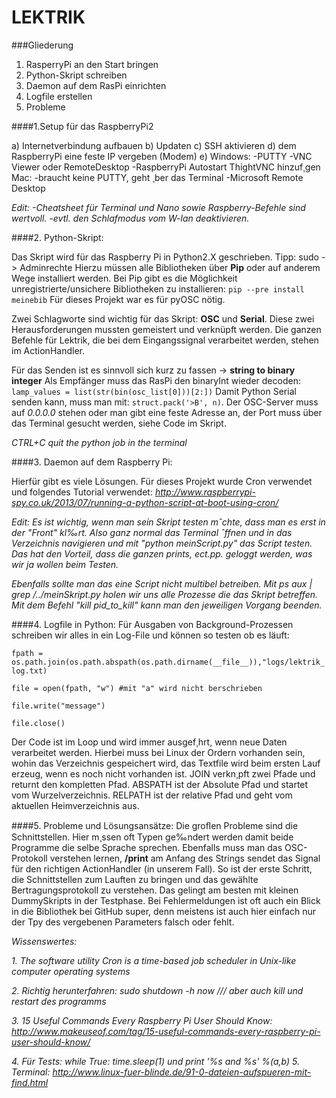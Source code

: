 # LEKTRIK
###Gliederung
1. RasperryPi an den Start bringen 
2. Python-Skript schreiben
3. Daemon auf dem RasPi einrichten
4. Logfile erstellen
5. Probleme



####1.Setup für das RaspberryPi2

a) Internetverbindung aufbauen
b) Updaten
c) SSH aktivieren
d) dem RaspberryPi eine feste IP vergeben (Modem)
e) Windows:
	-PUTTY 
	-VNC Viewer oder RemoteDesktop
	-RaspberryPi Autostart ThightVNC hinzuf¸gen
   Mac:
	-braucht keine PUTTY, geht ¸ber das Terminal
	-Microsoft Remote Desktop

_Edit:
-Cheatsheet für Terminal und Nano sowie Raspberry-Befehle sind wertvoll.
-evtl. den Schlafmodus vom W-lan deaktivieren._




####2. Python-Skript:

Das Skript wird für das Raspberry Pi in Python2.X geschrieben. Tipp: sudo -> Adminrechte
Hierzu müssen alle Bibliotheken über **Pip** oder auf anderem Wege installiert werden. Bei Pip gibt es
die Möglichkeit unregistrierte/unsichere Bibliotheken zu installieren: `pip --pre install meinebib`
Für dieses Projekt war es für pyOSC nötig.

Zwei Schlagworte sind wichtig für das Skript: **OSC** und **Serial**. Diese zwei Herausforderungen mussten 
gemeistert und verknüpft werden. Die ganzen Befehle für Lektrik, die bei dem Eingangssignal verarbeitet werden, 
stehen im ActionHandler.

Für das Senden ist es sinnvoll sich kurz zu fassen -> **string to binary integer**
Als Empfänger muss das RasPi den binaryInt wieder decoden: `lamp_values = list(str(bin(osc_list[0]))[2:])`
Damit Python Serial senden kann, muss man mit: `struct.pack('>B', n)`.
Der OSC-Server muss auf *0.0.0.0* stehen oder man gibt eine feste Adresse an, der Port muss über das 
Terminal gesucht werden, siehe Code im Skript. 

*CTRL+C quit the python job in the terminal*


####3. Daemon auf dem Raspberry Pi:

Hierfür gibt es viele Lösungen. Für dieses Projekt wurde Cron verwendet und folgendes Tutorial verwendet:
*http://www.raspberrypi-spy.co.uk/2013/07/running-a-python-script-at-boot-using-cron/*

_Edit:_
_Es ist wichtig, wenn man sein Skript testen mˆchte, dass man es erst in der "Front" kl‰rt. Also ganz normal
das Terminal ˆffnen und in das Verzeichnis navigieren und mit "python meinScript.py" das Script testen.
Das hat den Vorteil, dass die ganzen prints, ect.pp. geloggt werden, was wir ja wollen beim Testen._

_Ebenfalls sollte man das eine Script nicht multibel betreiben. Mit ps aux | grep /../meinSkript.py holen wir uns
alle Prozesse die das Skript betreffen. Mit dem Befehl "kill pid_to_kill" kann man den jeweiligen Vorgang beenden._




####4. Logfile in Python:
Für Ausgaben von Background-Prozessen schreiben wir alles in ein Log-File und können so testen ob es läuft:

`fpath = os.path.join(os.path.abspath(os.path.dirname(__file__)),"logs/lektrik_log.txt)`

`file = open(fpath, "w") #mit "a" wird nicht berschrieben`

`file.write("message")`

`file.close()`


Der Code ist im Loop und wird immer ausgef¸hrt, wenn neue Daten verarbeitet werden. Hierbei muss bei Linux
der Ordern vorhanden sein, wohin das Verzeichnis gespeichert wird, das Textfile wird beim ersten Lauf erzeug, 
wenn es noch nicht vorhanden ist. JOIN verkn¸pft zwei Pfade und returnt den kompletten Pfad. ABSPATH ist der 
Absolute Pfad und startet vom Wurzelverzeichnis. RELPATH ist der relative Pfad und geht vom aktuellen Heimverzeichnis aus.



####5. Probleme und Lösungsansätze:
Die groﬂen Probleme sind die Schnittstellen. Hier m¸ssen oft Typen ge‰ndert werden damit beide Programme die selbe
Sprache sprechen. Ebenfalls muss man das OSC-Protokoll verstehen lernen, **/print** am Anfang des Strings sendet das Signal für den richtigen ActionHandler (in unserem Fall). So ist der erste Schritt, die Schnittstellen zum Lauften zu bringen und das gewählte Bertragungsprotokoll zu verstehen. Das gelingt am besten mit kleinen DummySkripts in der Testphase. Bei Fehlermeldungen ist oft auch ein Blick in die Bibliothek bei GitHub super, denn meistens ist auch hier einfach nur der Tpy des vergebenen Parameters falsch oder fehlt.  


*Wissenswertes:*

*1. The software utility Cron is a time-based job scheduler in Unix-like computer operating systems*

*2. Richtig herunterfahren: sudo shutdown -h now /// aber auch kill und restart des programms*

*3. 15 Useful Commands Every Raspberry Pi User Should Know:*
*http://www.makeuseof.com/tag/15-useful-commands-every-raspberry-pi-user-should-know/*

*4. Für Tests: while True: time.sleep(1) und print '%s and %s' %(a,b)*
*5. Terminal: http://www.linux-fuer-blinde.de/91-0-dateien-aufspueren-mit-find.html*
